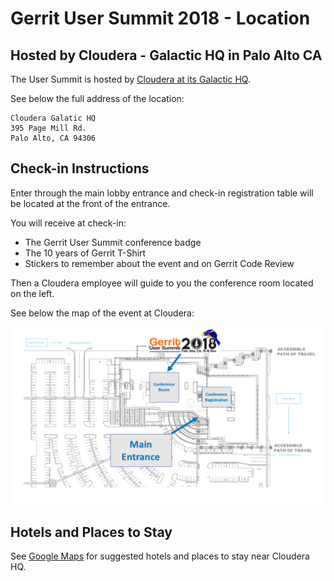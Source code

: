 # Gerrit User Summit 2018 - Location

## Hosted by Cloudera - Galactic HQ in Palo Alto CA

The User Summit is hosted by [Cloudera at its Galactic HQ](https://goo.gl/maps/G197eaEUEgv).

See below the full address of the location:

```
Cloudera Galatic HQ
395 Page Mill Rd.
Palo Alto, CA 94306
```

## Check-in Instructions

Enter through the main lobby entrance and check-in registration table will be located at the
front of the entrance.

You will receive at check-in:

- The Gerrit User Summit conference badge
- The 10 years of Gerrit T-Shirt
- Stickers to remember about the event and on Gerrit Code Review

Then a Cloudera employee will guide to you the conference room located on the left.

See below the map of the event at Cloudera:

![map](images/gus2018.conference.map.png)

## Hotels and Places to Stay

See [Google Maps](https://www.google.com/maps/search/hotels+near+cloudera+palo+alto+CA/@37.4252525,-122.1768226,13z/data=!3m1!4b1)
for suggested hotels and places to stay near Cloudera HQ.
